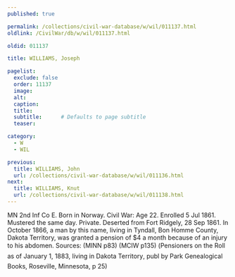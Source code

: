 ```yaml
---
published: true

permalink: /collections/civil-war-database/w/wil/011137.html
oldlink: /CivilWar/db/w/wil/011137.html

oldid: 011137

title: WILLIAMS, Joseph

pagelist:
  exclude: false
  order: 11137
  image: 
  alt:
  caption:
  title:
  subtitle:      # Defaults to page subtitle
  teaser:

category: 
  - W 
  - WIL

previous:
  title: WILLIAMS, John
  url: /collections/civil-war-database/w/wil/011136.html  
next:
  title: WILLIAMS, Knut
  url: /collections/civil-war-database/w/wil/011138.html   
---
```

MN 2nd Inf Co E. Born in Norway. Civil War: Age 22. Enrolled 5 Jul 1861. Mustered the same day. Private. Deserted from Fort Ridgely, 28 Sep 1861. In October 1866, a man by this name, living in Tyndall, Bon Homme County, Dakota Territory, was granted a pension of $4 a month because of an injury to his abdomen. Sources: (MINN p83) (MCIW p135) (&#147;Pensioners on the Roll as of January 1, 1883, living in Dakota Territory&#148;, publ by Park Genealogical Books, Roseville, Minnesota, p 25)